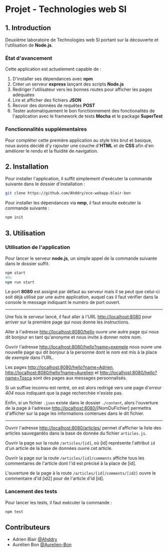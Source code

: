 # Projet - Technologies web SI

## 1. Introduction

Deuxième laboratoire de Technologies web SI portant sur la découverte et l'utilisation de **Node.js**.

### État d'avancement

Cette application est actuelement capable de :

1. D'installer ses dépendances avec **npm**
2. Créer un serveur **express** lançant des scripts **Node.js**
3. Rediriger l'utilisateur vers les bonnes routes pour afficher les pages adéquates
4. Lire et afficher des fichiers **JSON**
5. Recvoir des données de requêtes **POST**
6. Tester automatiquement le bon fonctionnement des fonctionalités de l'application avec le framework de tests **Mocha** et le package **SuperTest**

### Fonctionnalités supplémentaires

Pour compléter cette première application au style très brut et basique, nous avons décidé d'y rajouter une couche d'**HTML** et de **CSS** afin d'en améliorer le rendu et la fluidité de navigation.

## 2. Installation

Pour installer l'application, il suffit simplement d'exécuter la commande suivante dans le dossier d'installation :

```bash
git clone https://github.com/Ahddry/ece-webapp-blair-bon
```

Pour installer les dépendances via **nmp**, il faut ensuite exécuter la commande suivante :

```bash
npm init
```

## 3. Utilisation

### Utilisation de l'application

Pour lancer le serveur **node.js**, un simple appel de la commande suivante dans le dossier suffit.

```bash
npm start
#Ou
npm run start
```

Le port **8080** est assigné par défaut au serveur mais il se peut que celui-ci soit déjà utilisé par une autre application, auquel cas il faut vérifier dans la console le message indiquant le numéro de port ouvert.

***

Une fois le serveur lancé, il faut aller à l'URL <http://localhost:8080> pour arriver sur la première page qui nous donne les instructions.

Aller à l'adresse <http://localhost:8080/hello> ouvre une autre page qui nous dit bonjour en tant qu'anonyme et nous invite à donner notre nom.

Ouvrir l'adresse <http://localhost:8080/hello?name=exemple> nous ouvre une nouvelle page qui dit bonjour à la personne dont le nom est mis à la place de *exemple* dans l'URL.

Les pages <http://localhost:8080/hello?name=Adrien>, <http://localhost:8080/hello?name=Aurelien> et <http://localhost:8080/hello?name=Tosca> sont des pages aux messages personnalisés.

Si un suffixe inconnu est rentré, on est alors redirigé vers une page d'*erreur 404* nous indiquant que la page recherchée n'existe pas.

Enfin, si un fichier `.json` existe dans le dossier `./content`, alors l'ouverture de la page à l'adresse <http://localhost:8080/>[NomDuFichier] permettra d'afficher sur la page les informations contenues dans le dit fichier.

***

Ouvrir l'adresse <http://localhost:8080/articles/> permet d'afficher la liste des articles sauvegardés dans la base de donnée du fichier `articles.js`.

Ouvrir la page sur la route `/articles/[id]`, où [id] représente l'attribut `id` d'un article de la base de données ouvre cet article.

Ouvrir la page sur la route `/articles/[id]/comments` affiche tous les commentaires de l'article dont l'id est précisé à la place de [id].

L'ouverture de la page à la route `/articles/[id]/comments/[id2]` ouvre le commentaire d'id [id2] pour de l'article d'id [id].

### Lancement des tests

Pour lancer les tests, il faut exécuter la commande :

```bash
npm test
```

## Contributeurs

- Adrien Blair [@Ahddry](https://github.com/Ahddry)
- Aurélien Bon [@Aurelien-Bon](https://github.com/Aurelien-Bon)
